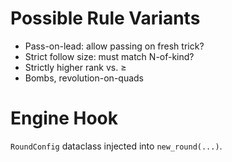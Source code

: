 # Possible Rule Variants
- Pass-on-lead: allow passing on fresh trick?
- Strict follow size: must match N-of-kind?
- Strictly higher rank vs. ≥
- Bombs, revolution-on-quads
# Engine Hook
`RoundConfig` dataclass injected into `new_round(...)`.

